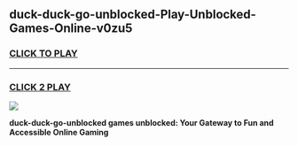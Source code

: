 
## duck-duck-go-unblocked-Play-Unblocked-Games-Online-v0zu5
<h3>
<a href="https://premium76.site?title=duck-duck-go-unblocked&ref=25A">CLICK TO PLAY</a></h3>
<hr>

<h3>
<a href="https://premium76.site?title=duck-duck-go-unblocked&ref=25A">CLICK 2 PLAY</a>
  
</h3>

<a href="https://premium76.site?title=duck-duck-go-unblocked&ref=25A"><img src="https://clearcache.store/games.png"></a>


**duck-duck-go-unblocked games unblocked: Your Gateway to Fun and Accessible Online Gaming**
